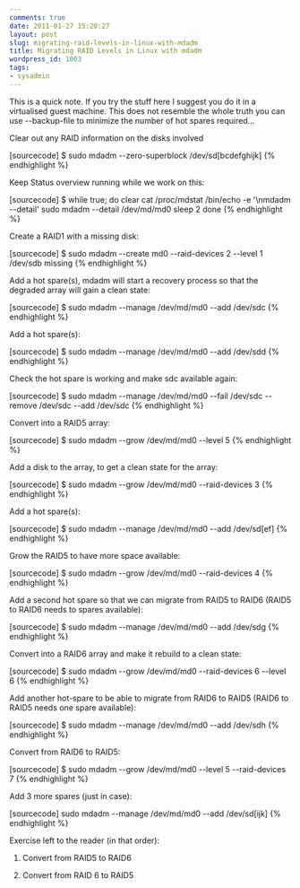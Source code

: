 ```yaml
---
comments: true
date: 2011-01-27 15:20:27
layout: post
slug: migrating-raid-levels-in-linux-with-mdadm
title: Migrating RAID Levels in Linux with mdadm
wordpress_id: 1003
tags:
- sysadmin
---
```


This is a quick note. If you try the stuff here I suggest you do it in a virtualised guest machine. This does not resemble the whole truth you can use --backup-file to minimize the number of hot spares required...

Clear out any RAID information on the disks involved

[sourcecode]
$ sudo mdadm --zero-superblock /dev/sd[bcdefghijk]
{% endhighlight %}

Keep Status overview running while we work on this:

[sourcecode]
$ while true;
    do
        clear
        cat /proc/mdstat
        /bin/echo -e '\nmdadm --detail'
        sudo mdadm --detail /dev/md/md0
        sleep 2
    done
{% endhighlight %}

Create a RAID1 with a missing disk:

[sourcecode]
$ sudo mdadm --create md0 --raid-devices 2 --level 1 /dev/sdb missing
{% endhighlight %}

Add a hot spare(s), mdadm will start a recovery process so that the degraded
array will gain a clean state:

[sourcecode]
$ sudo mdadm --manage /dev/md/md0 --add /dev/sdc
{% endhighlight %}

Add a hot spare(s):

[sourcecode]
$ sudo mdadm --manage /dev/md/md0 --add /dev/sdd
{% endhighlight %}

Check the hot spare is working and make sdc available again:

[sourcecode]
$ sudo mdadm --manage /dev/md/md0 --fail /dev/sdc --remove /dev/sdc --add /dev/sdc
{% endhighlight %}

Convert into a RAID5 array:

[sourcecode]
$ sudo mdadm --grow /dev/md/md0 --level 5
{% endhighlight %}

Add a disk to the array, to get a clean state for the array:

[sourcecode]
$ sudo mdadm --grow /dev/md/md0 --raid-devices 3
{% endhighlight %}

Add a hot spare(s):

[sourcecode]
$ sudo mdadm --manage /dev/md/md0 --add /dev/sd[ef]
{% endhighlight %}

Grow the RAID5 to have more space available:

[sourcecode]
$ sudo mdadm --grow /dev/md/md0 --raid-devices 4
{% endhighlight %}

Add a second hot spare so that we can migrate from RAID5 to RAID6 (RAID5 to RAID6 needs to spares available):

[sourcecode]
$ sudo mdadm --manage /dev/md/md0 --add /dev/sdg
{% endhighlight %}

Convert into a RAID6 array and make it rebuild to a clean state:

[sourcecode]
$ sudo mdadm --grow /dev/md/md0 --raid-devices 6 --level 6
{% endhighlight %}

Add another hot-spare to be able to migrate from RAID6 to RAID5 (RAID6 to RAID5 needs one spare available):

[sourcecode]
$ sudo mdadm --manage /dev/md/md0 --add /dev/sdh
{% endhighlight %}

Convert from RAID6 to RAID5:

[sourcecode]
$ sudo mdadm --grow /dev/md/md0 --level 5 --raid-devices 7
{% endhighlight %}

Add 3 more spares (just in case):

[sourcecode]
sudo mdadm --manage /dev/md/md0 --add /dev/sd[ijk]
{% endhighlight %}

Exercise left to the reader (in that order):



	
  1. Convert from RAID5 to RAID6

	
  2. Convert from RAID 6 to RAID5


